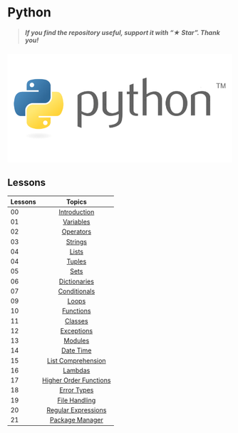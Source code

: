 # Python

> ##### If you find the repository useful, support it with “★ Star”. Thank you!

![](./00_Images/header.jpg)

## Lessons

| Lessons |                            Topics                             |
| ------- | :-----------------------------------------------------------: |
| 00      |        [Introduction](./01_Lessons/00_introduction.md)        |
| 01      |           [Variables](./01_Lessons/01_variables.md)           |
| 02      |           [Operators](./01_Lessons/02_operators.md)           |
| 03      |             [Strings](./01_Lessons/03_strings.md)             |
| 04      |               [Lists](./01_Lessons/04_lists.md)               |
| 04      |                          [Tuples](.)                          |
| 05      |                           [Sets](.)                           |
| 06      |                       [Dictionaries](.)                       |
| 07      |                       [Conditionals](.)                       |
| 09      |                          [Loops](.)                           |
| 10      |                        [Functions](.)                         |
| 11      |                         [Classes](.)                          |
| 12      |                        [Exceptions](.)                        |
| 13      |                         [Modules](.)                          |
| 14      |           [Date Time](./01_Lessons/14_date_time.md)           |
| 15      |                   [List Comprehension](./)                    |
| 16      |                         [Lambdas](.)                          |
| 17      |                  [Higher Order Functions](.)                  |
| 18      |                       [Error Types](.)                        |
| 19      |                      [File Handling](.)                       |
| 20      | [Regular Expressions](./01_Lessons/20_regular_expressions.md) |
| 21      |                     [Package Manager](./)                     |

